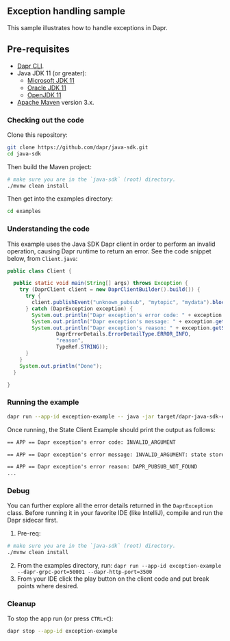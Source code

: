 ## Exception handling sample

This sample illustrates how to handle exceptions in Dapr.

## Pre-requisites

* [Dapr CLI](https://docs.dapr.io/getting-started/install-dapr-cli/).
* Java JDK 11 (or greater):
    * [Microsoft JDK 11](https://docs.microsoft.com/en-us/java/openjdk/download#openjdk-11)
    * [Oracle JDK 11](https://www.oracle.com/technetwork/java/javase/downloads/index.html#JDK11)
    * [OpenJDK 11](https://jdk.java.net/11/)
* [Apache Maven](https://maven.apache.org/install.html) version 3.x.

### Checking out the code

Clone this repository:

```sh
git clone https://github.com/dapr/java-sdk.git
cd java-sdk
```

Then build the Maven project:

```sh
# make sure you are in the `java-sdk` (root) directory.
./mvnw clean install
```

Then get into the examples directory:
```sh
cd examples
```

### Understanding the code

This example uses the Java SDK Dapr client in order to perform an invalid operation, causing Dapr runtime to return an error. See the code snippet below, from `Client.java`: 

```java
public class Client {

  public static void main(String[] args) throws Exception {
    try (DaprClient client = new DaprClientBuilder().build()) {
      try {
        client.publishEvent("unknown_pubsub", "mytopic", "mydata").block();
      } catch (DaprException exception) {
        System.out.println("Dapr exception's error code: " + exception.getErrorCode());
        System.out.println("Dapr exception's message: " + exception.getMessage());
        System.out.println("Dapr exception's reason: " + exception.getStatusDetails().get(
                DaprErrorDetails.ErrorDetailType.ERROR_INFO,
                "reason",
                TypeRef.STRING));
      }
    }
    System.out.println("Done");
  }

}
```

### Running the example

<!-- STEP
name: Run exception example 
expected_stdout_lines:
  - '== APP == Dapr exception's error code: INVALID_ARGUMENT'
  - '== APP == Dapr exception's error message: INVALID_ARGUMENT: state store Unknown state store is not found'
  - '== APP == Dapr exception's error reason: DAPR_PUBSUB_NOT_FOUND'
background: true
sleep: 5
-->

```bash
dapr run --app-id exception-example -- java -jar target/dapr-java-sdk-examples-exec.jar io.dapr.examples.exception.Client
```

<!-- END_STEP -->

Once running, the State Client Example should print the output as follows:

```txt
== APP == Dapr exception's error code: INVALID_ARGUMENT

== APP == Dapr exception's error message: INVALID_ARGUMENT: state store Unknown state store is not found

== APP == Dapr exception's error reason: DAPR_PUBSUB_NOT_FOUND
...

```

### Debug

You can further explore all the error details returned in the `DaprException` class.
Before running it in your favorite IDE (like IntelliJ), compile and run the Dapr sidecar first.

1. Pre-req:
```sh
# make sure you are in the `java-sdk` (root) directory.
./mvnw clean install
```
2. From the examples directory, run: `dapr run --app-id exception-example --dapr-grpc-port=50001 --dapr-http-port=3500`
3. From your IDE click the play button on the client code and put break points where desired.

### Cleanup

To stop the app run (or press `CTRL+C`):

<!-- STEP
name: Cleanup
-->

```bash
dapr stop --app-id exception-example
```

<!-- END_STEP -->